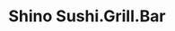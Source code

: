 ---
layout: place
title: "Shino Sushi.Grill.Bar"
permalink: /massachusetts/south-easton/shino-sushi-grill-bar.html
stateAbbr: MA
stateName: Massachusetts
cityName: South Easton
seo:
  name: "Shino Sushi.Grill.Bar"
  type: Restaurant
  links: https://www.shino-restaurant.com/
description: "Shino Sushi.Grill.Bar serves delicious sushi in South Easton, Massachusetts. Try fresh Japanese dishes for a great dining experience. Available for takeout, delivery, lunch, and dinner."
place_id: ChIJZ_DzB1yP5IkR9ePx7CrLEd0
photos:
  - name: >-
      places/ChIJZ_DzB1yP5IkR9ePx7CrLEd0/photos/AeeoHcI41D9BOK2PIVO8gyXmpKChryFIBv6MPQy63D2SAzNepOPSNV3nuvEycQrR6alt_1lH9pU98ISOHqxepVLF0QNy5cIecBoUA6b69S2s7eDA6_Gm9S5wnnRI9SflthyZsfh8G3WjMrjWa1IkSUoCtAiBJgFkXISwW3mrF1_ySxjzOZSopBgLIZhZ6KXd9cE__70CvC1_k-Xs_R_xy5aVAXDAOoCIZ9m-3OreXkHmSAkzFEc-2LuXpQeo39Cz8oGNMjkA6-Gl-oHs54EndEEg-q2NdjsfX9t3_09w1pbyo2WmPzHtHBO9Tx0qlxQPLrn1ne5_Ds4jLW5EWARl46R98usTwEuIZ4-siYLkhNdvWb8bc001zeDPZMYWz3PeayvHkIfYJ4s8AhJDKAydo5bqyV-7zzLKIvTn54ltX_x29fQ
    widthPx: 3024
    heightPx: 4032
    authorAttributions:
      - displayName: willow wiseman
        uri: https://maps.google.com/maps/contrib/109956877214760391521
        photoUri: >-
          https://lh3.googleusercontent.com/a-/ALV-UjVG9SkN2uxtb7CAhMXpNWlsqVFPogIMFOVs85-BJyPi_08lLH-g=s100-p-k-no-mo
    flagContentUri: >-
      https://www.google.com/local/imagery/report/?cb_client=maps_api_places.places_api&image_key=!1e10!2sCIHM0ogKEICAgIC2hKipYg&hl=en-US
    googleMapsUri: >-
      https://www.google.com/maps/place//data=!3m4!1e2!3m2!1sCIHM0ogKEICAgIC2hKipYg!2e10!4m2!3m1!1s0x89e48f5c07f3f067:0xdd11cb2aecf1e3f5
  - name: >-
      places/ChIJZ_DzB1yP5IkR9ePx7CrLEd0/photos/AeeoHcLovzCuLVj9sntR_kq9dpGIG-ybtE1CmqJP0fxNV1sNqE-eNuOPhjQ6EDoTQ7by1K-jSfr9MEnUhG_CNEmTgI5kEWO4vDiCS-L3lfnAyVNcAQiUkGxddvejQdpQUaiocz-66xdS_I2CD_NH-a3y8kGLmGTNV5_O0wDYS6ttf1BW1CptFb_fgRAIFc5iGV4hGBUMsPkprb0AWehdD1qWI3LC2Wc1aLU_4zeUgFrIvdwQYw9yRpLKc-zkYO0E6EBbznhMCrlndK_3y7Anwx9mSX9xh53MbXccncD2igpxnOyOnGYsr8j6zBc7Fj0MO57n9yUmoxforXd3Y0kx4Itnsawth00DQ0u8a4UiSnU6RYBwYCBsmpb_r3bPYZCkLXqFOHYeilUnElSRtok1ilOzVDsyKorWJ0JsJtMGUUZc9tOlwOM
    widthPx: 4800
    heightPx: 2700
    authorAttributions:
      - displayName: Richard Bosworth
        uri: https://maps.google.com/maps/contrib/106098500378483632396
        photoUri: >-
          https://lh3.googleusercontent.com/a/ACg8ocICjeaRLEQutopFv0sabJLY9hU-0YJ0s7Lgw8Lii_GyzsIYfQ=s100-p-k-no-mo
    flagContentUri: >-
      https://www.google.com/local/imagery/report/?cb_client=maps_api_places.places_api&image_key=!1e10!2sCIHM0ogKEICAgIC4lbWwgQE&hl=en-US
    googleMapsUri: >-
      https://www.google.com/maps/place//data=!3m4!1e2!3m2!1sCIHM0ogKEICAgIC4lbWwgQE!2e10!4m2!3m1!1s0x89e48f5c07f3f067:0xdd11cb2aecf1e3f5
  - name: >-
      places/ChIJZ_DzB1yP5IkR9ePx7CrLEd0/photos/AeeoHcKhOxKCVaO9g38c6pYLBNDcVLEvHb1DF9hEnZiy_3CF0AFZhlsXyFEKUDoDUK0-UMMSHWjSocf_sqvPY5ysYvPriFdv4BclNGN6bekT29V7lhFcv2A1ytX4M8uawtI3k2HUEvf9hvxxWaCH9VjY6MbieiF_HuiiHEfUmmEot8aDr5YLBKliyXAd5V3v49SFFqac5GSkwpnlnl8JZcA9pRAp1BpW-PzZQfIN81rlAr_24sFyGd0Yft8N4ROegt18z3k74UCz9xiHqFgEBYtwLlMfF7kbvGr8AypHh54810hd2Lq2uISJWH7gk8IzvzAntCXR2SEK8bMxDw2Do0hpEMIgUs3Zep_NNaBYIUx1_XcxB0gvQBpLGun3UUXSQdwByN4j49IG7mT_yO9fxVPRtTLO9zuagohv-n8KEz17dYqzNs8
    widthPx: 4032
    heightPx: 3024
    authorAttributions:
      - displayName: Richard Lee
        uri: https://maps.google.com/maps/contrib/113377408734251292470
        photoUri: >-
          https://lh3.googleusercontent.com/a-/ALV-UjX3HOL2ZiwaSxfRb0MeLt2IlcvHBgy1l-pAS-NuOXRgbPMCthlr=s100-p-k-no-mo
    flagContentUri: >-
      https://www.google.com/local/imagery/report/?cb_client=maps_api_places.places_api&image_key=!1e10!2sCIHM0ogKEICAgIDjwKCNjQE&hl=en-US
    googleMapsUri: >-
      https://www.google.com/maps/place//data=!3m4!1e2!3m2!1sCIHM0ogKEICAgIDjwKCNjQE!2e10!4m2!3m1!1s0x89e48f5c07f3f067:0xdd11cb2aecf1e3f5
  - name: >-
      places/ChIJZ_DzB1yP5IkR9ePx7CrLEd0/photos/AeeoHcIxMX-ZLZHVoQYF-Dxjinytgx8MLJXaROHTI2Zm4C6omAG9thKqDotEoupzCzstEW-pC4W6iG7g52ReH5b38hGE5FHlgAg07TJ7DuHviKPBNxHInYmOc05cqjDHDwp3biXnNT3tM_tRqX3hsY8Am8n686SdqGzNW7Rkt99m4vQ_pj04N34OIa7eQRglScpOarXCZhUeveS_inNhUwsZkWd_ojGs3fihkb30mCZBbqu7NjlB3nX0t7mPMpkUxg_zq7ZO9UYgCwDnM3pOoyhEDstguMgOR6wgGeRSDKdP9wz6FzS2foxI4JdO_W0W99Xdm9YE_gTD1BqmLNIhtrezTgHyf5qRu03Mf3k9SvsOnDX1Y4RJwJMpHTQS89SsP4mbvNUCnNr3eb4RuPakvI_gwa5dZ3MjuLDwl_OqmvILq1_K-A
    widthPx: 3024
    heightPx: 4032
    authorAttributions:
      - displayName: Nambians
        uri: https://maps.google.com/maps/contrib/111199231281467385012
        photoUri: >-
          https://lh3.googleusercontent.com/a-/ALV-UjX33nSL9qM7-_wk9ZTwJ1InuJSUn7A7yiAxcHimJS86MQzKftD3Pw=s100-p-k-no-mo
    flagContentUri: >-
      https://www.google.com/local/imagery/report/?cb_client=maps_api_places.places_api&image_key=!1e10!2sCIHM0ogKEICAgMDAsZD0KA&hl=en-US
    googleMapsUri: >-
      https://www.google.com/maps/place//data=!3m4!1e2!3m2!1sCIHM0ogKEICAgMDAsZD0KA!2e10!4m2!3m1!1s0x89e48f5c07f3f067:0xdd11cb2aecf1e3f5
  - name: >-
      places/ChIJZ_DzB1yP5IkR9ePx7CrLEd0/photos/AeeoHcJUI59ASTYLxkbGGW3_UkUEAAlFXOoBpl8jRL-W0aLsHTYtDqEc2XEFDb_JpY2KQtHyvkRR15gdHKchU8RQgo0JPAuX7NOUflluO_JRpQQwmzxlfUrTDIy-2nihXDysSGD6zkJ0JFAYP3yEQ6ywx5BxvAQapfyroAb_do-GJrGW316kQ4T12rXpbkQ0bxCbN4lKBd1EeljGH4mhv8Xy4QbqpJNYUk4S6IzC9ibdLKZ2PgYvANRWlIBS6UOv7XKHsgf2VL0njYBJlDhM29LKYTA61vu_f6H488tNrqhvpRdywUjhxtlzM2hhjGEEjKrLAbBOFKN8JR3fHnSVa-cVBw2Q2vD6v5SmCMfL7G8F9ibr4eYXF2dndvkcQbYjoDA3oQP8BLUlWT2gQYxoSK6YUErZ49c_KL-Mlpn_N6-QnriM-SjY6niWTBFEbWr6AZrp
    widthPx: 3024
    heightPx: 4032
    authorAttributions:
      - displayName: James Barrett
        uri: https://maps.google.com/maps/contrib/118124789142161637499
        photoUri: >-
          https://lh3.googleusercontent.com/a/ACg8ocK9ASyHLxHJ-c_FViNrZrpqiBSNw-7NEoQGdAKP216qDx8IzA=s100-p-k-no-mo
    flagContentUri: >-
      https://www.google.com/local/imagery/report/?cb_client=maps_api_places.places_api&image_key=!1e10!2sCIABIhADycKztDDvo2f0Y1UAALhP&hl=en-US
    googleMapsUri: >-
      https://www.google.com/maps/place//data=!3m4!1e2!3m2!1sCIABIhADycKztDDvo2f0Y1UAALhP!2e10!4m2!3m1!1s0x89e48f5c07f3f067:0xdd11cb2aecf1e3f5
  - name: >-
      places/ChIJZ_DzB1yP5IkR9ePx7CrLEd0/photos/AeeoHcJAcqKCBp-1t8vnyzlAB76GQijJSXh4L9KwZynskaYPKTv6eIh4nrvhM9ZXL3j4w49WPokoKOQ_jaTdxqbjA82uGluB5TtnLZURY2TKHIBiTl_ZFZuhAIvd825CxCGCjBvKr6XaCVR-scQGaZXuL6Nhz1qaK7ZLRqRV0GpFIwLmKpjySfsVPJ05TR4A3kzxyIlWlxa74jMn07pATL0eXh4wwC_XAYYZ7IQEl7I0yuHh6CMhij6XE5WnfGjIT0iSAenUNq_CYCOtbXNyXCXVnW8pGGTefKa32Hh3SjEopAkJ_sPS0BuBo7gzrkBeqgGixZ6o3FS4rPkt6pPP_1X9XkERqFFZTiIPW3rKP-EkFQa7wgYrbS-reFslvR8pEPJZWibTijjzHYUZb97jzpjuAgx5Seqqo3haoi_mPJo4TT9K5g
    widthPx: 1600
    heightPx: 1200
    authorAttributions:
      - displayName: Mister AH
        uri: https://maps.google.com/maps/contrib/102632961506202192048
        photoUri: >-
          https://lh3.googleusercontent.com/a/ACg8ocIrU-QhAZMFEdo48lHcexlY9NGmpwxAQvzDAYPGYqKXNBUb6A=s100-p-k-no-mo
    flagContentUri: >-
      https://www.google.com/local/imagery/report/?cb_client=maps_api_places.places_api&image_key=!1e10!2sCIHM0ogKEICAgMCw-c-bFA&hl=en-US
    googleMapsUri: >-
      https://www.google.com/maps/place//data=!3m4!1e2!3m2!1sCIHM0ogKEICAgMCw-c-bFA!2e10!4m2!3m1!1s0x89e48f5c07f3f067:0xdd11cb2aecf1e3f5
  - name: >-
      places/ChIJZ_DzB1yP5IkR9ePx7CrLEd0/photos/AeeoHcKCxYL_VPV3Io3HTfcJH07gAVlqv-qWYgzfHCIq1jf9Rf6cimxufKuaTMfqg3DwUDattOBcV_qsssKgLO12_8SVDBB8vdDTjrJlHiiZNCmodPZZ1lbx8dkQk0Q4Ek053J24-Bj_yHEpaUbqanutz21fXS3uA6aaxG4YmQXoUF0GDaJKMq_2OcM9PDmbSelSbk5B3V9iki27Yumso0GvhbRffF92XAs6h6sFAm3FM2cyPO2hVRxYLldMi4UT0nV7PxulGRdkduefMxU8BNtnDQkY_SKJ4NC0-L3JEHAi0zhyjB7AeibpAIxnJ9u6Lh8WqIeQTCe3WtjwwxHbdMBlZRsqM4jbKDlaoiwL3SyQGLazY8mkJK7KwUXUDDDRarDonL7FaMmy6OLrydsSuXCwQXqbVzvTRP5GDl0Uc-SZJ9KgDh0
    widthPx: 3024
    heightPx: 4032
    authorAttributions:
      - displayName: Yanq Wei
        uri: https://maps.google.com/maps/contrib/111444111446169396971
        photoUri: >-
          https://lh3.googleusercontent.com/a/ACg8ocLY2qrxDjAIP_qgArqZVoWLliJuAb6F5k3igideg6yNWbelZho=s100-p-k-no-mo
    flagContentUri: >-
      https://www.google.com/local/imagery/report/?cb_client=maps_api_places.places_api&image_key=!1e10!2sCIHM0ogKEICAgID_p8nwwgE&hl=en-US
    googleMapsUri: >-
      https://www.google.com/maps/place//data=!3m4!1e2!3m2!1sCIHM0ogKEICAgID_p8nwwgE!2e10!4m2!3m1!1s0x89e48f5c07f3f067:0xdd11cb2aecf1e3f5
  - name: >-
      places/ChIJZ_DzB1yP5IkR9ePx7CrLEd0/photos/AeeoHcL4kwM7J2up_vuX3Xx08fStbWZ0Ll_HmfhhvpNMV-WtINqV0rjKN8VoXDMkKkeAdH9VrflC3LE6wAUlUi5HVsPZ7eNz8pzhsABH5daiqzFJtiDX14eTFfTfeUlL505dab9nI0UoeLLLxL7_Hvi4x7TpOHH8oEwlX0u76oAfIjWlXQYgkhfdLyDtq73kDiX6N6JGAWbN2rzaaMocpL90HI2D_GaEZWjM7_-lTTrw2CTftLFx7XoQUhEGDLuXS4NEzr8uzisnYGzyzLPBYfx8s7_WcVRPonSHYZqVe80vFkjjopb0QnqvPWcMsdgMPw4iZUIN_jkTnX5Ckqf1YN8aAxCXyugBHdSjOQXJWZXRajZK3lmKim1eovhb-Bqn4lpZ46bTVAVaRFKAA1qYLQ2s7vvfb1fCXJR5XK-SxwAJDyyFWTU3
    widthPx: 3600
    heightPx: 4800
    authorAttributions:
      - displayName: TbagJonez
        uri: https://maps.google.com/maps/contrib/116402516911369555137
        photoUri: >-
          https://lh3.googleusercontent.com/a-/ALV-UjUYV-pyWeKapRyqk2Y_NyuzzEresAZ7sNwXh0BFs5ZrFzTfTM-V=s100-p-k-no-mo
    flagContentUri: >-
      https://www.google.com/local/imagery/report/?cb_client=maps_api_places.places_api&image_key=!1e10!2sCIHM0ogKEICAgICPq8jwowE&hl=en-US
    googleMapsUri: >-
      https://www.google.com/maps/place//data=!3m4!1e2!3m2!1sCIHM0ogKEICAgICPq8jwowE!2e10!4m2!3m1!1s0x89e48f5c07f3f067:0xdd11cb2aecf1e3f5
  - name: >-
      places/ChIJZ_DzB1yP5IkR9ePx7CrLEd0/photos/AeeoHcLNIrv-BX15K1ghmBMrhXgCLHUps-1WRN4FzT1OSd_UQkdj3hxScoxQWYpM2H88INK0XCH5R8x157JQRf56Dg8VDGu7uJx1b8bzTDWQqaKpgNtSVqhXiA3j2z8BDg4NnLEgGRNRLzMjcryoPHF3EyQFd1Yzu3-lRfdanfXfw1dNvZz0gUbBwbGm5ZSzUeLVskIZEZVkx45HY7-WLyWRS7ZUktSLavP8C4GJe0O2zlLsvuVhx6MkPgRXCdXlcDLb3sgpnk2T7d7A30WLh6bUNmniHOZsyWP4RJ1WXMk8PTBnweYV4bLqiEswHfhaJFCI6XxchKypRfAPd5wpqaR3T-xsA8xS2G99Q16SZPMyPZgj5Kkf67iZ5X20IP_hPwvXvDV4ZtujboAw-V55JY-lj9nbEK8ozcHM75jHob26Tj9B8SyC
    widthPx: 1600
    heightPx: 1200
    authorAttributions:
      - displayName: Mister AH
        uri: https://maps.google.com/maps/contrib/102632961506202192048
        photoUri: >-
          https://lh3.googleusercontent.com/a/ACg8ocIrU-QhAZMFEdo48lHcexlY9NGmpwxAQvzDAYPGYqKXNBUb6A=s100-p-k-no-mo
    flagContentUri: >-
      https://www.google.com/local/imagery/report/?cb_client=maps_api_places.places_api&image_key=!1e10!2sCIHM0ogKEICAgMCw-c-blAE&hl=en-US
    googleMapsUri: >-
      https://www.google.com/maps/place//data=!3m4!1e2!3m2!1sCIHM0ogKEICAgMCw-c-blAE!2e10!4m2!3m1!1s0x89e48f5c07f3f067:0xdd11cb2aecf1e3f5
  - name: >-
      places/ChIJZ_DzB1yP5IkR9ePx7CrLEd0/photos/AeeoHcLuzb7YAouRPgu0wYNOFYePpEkolH07WLh-3_UCmXpDWSeJprrTlqQrFwM7G37JGIQ6f6hwJ2tD4kQbDKDV9vbun9XqG6FkW6hGAM6kDc138BdJwDL4fZ4oavSIJpmvS9lRkPoIH0v6H0--_cxwUModIfrsq3YR2a__GupCBV-UU2Z01cubpO3AQ_WKwtIyaCPbE5S_55SnrAJsKDfMrJVfdMlM3B3A6YJI3EOlsd-UP98El6nfzs3B-FFYS7D_I3Dx4PE4HflZjWHT0ArPjF6k9zNRQxwpkDnE0kPcqa974rPCkn571GBJ0YBGO3agTimX2DmoK1qt8nKUagCJ9QiXxEaUh-LqrRVPdh-yYlSt5ruJxMpyKMdF8a8OdZVgvXpUiqBk73rBVBTguTsF1nrbj3g9nec6VOfXLTV0EYr_ud9H
    widthPx: 3024
    heightPx: 4032
    authorAttributions:
      - displayName: Carol Pham
        uri: https://maps.google.com/maps/contrib/107622957088045320339
        photoUri: >-
          https://lh3.googleusercontent.com/a-/ALV-UjXlEduFiZFFAlHnck7hZ-PCd6qzoW7LmZzKut2DcdrPEeSrwlc=s100-p-k-no-mo
    flagContentUri: >-
      https://www.google.com/local/imagery/report/?cb_client=maps_api_places.places_api&image_key=!1e10!2sCIHM0ogKEICAgICajf-_iwE&hl=en-US
    googleMapsUri: >-
      https://www.google.com/maps/place//data=!3m4!1e2!3m2!1sCIHM0ogKEICAgICajf-_iwE!2e10!4m2!3m1!1s0x89e48f5c07f3f067:0xdd11cb2aecf1e3f5
address: 620 Washington St, South Easton, MA 02375, USA
street: 620 Washington St
city: South Easton
state: MA
zip: '02375'
country: USA
neighborhood: South Easton
latitude: '42.045694'
longitude: '-71.079468'
accessibility_options:
  wheelchairAccessibleParking: true
  wheelchairAccessibleEntrance: true
  wheelchairAccessibleRestroom: true
  wheelchairAccessibleSeating: true
business_status: OPERATIONAL
name: Shino Sushi.Grill.Bar
google_maps_links:
  directionsUri: >-
    https://www.google.com/maps/dir//''/data=!4m7!4m6!1m1!4e2!1m2!1m1!1s0x89e48f5c07f3f067:0xdd11cb2aecf1e3f5!3e0
  placeUri: https://maps.google.com/?cid=15929736742210495477
  writeAReviewUri: >-
    https://www.google.com/maps/place//data=!4m3!3m2!1s0x89e48f5c07f3f067:0xdd11cb2aecf1e3f5!12e1
  reviewsUri: >-
    https://www.google.com/maps/place//data=!4m4!3m3!1s0x89e48f5c07f3f067:0xdd11cb2aecf1e3f5!9m1!1b1
  photosUri: >-
    https://www.google.com/maps/place//data=!4m3!3m2!1s0x89e48f5c07f3f067:0xdd11cb2aecf1e3f5!10e5
primary_type: Asian Restaurant
opening_hours:
  regular: null
  current: null
secondary_opening_hours:
  regular:
    weekdayDescriptions: null
    type: null
  current:
    weekdayDescriptions: null
    type: null
phone: (508) 297-1210
price_level: PRICE_LEVEL_MODERATE
price_range: $20 &ndash; $30
rating: '4.5'
rating_count: 0
website: https://www.shino-restaurant.com/
reviews:
  - name: >-
      places/ChIJZ_DzB1yP5IkR9ePx7CrLEd0/reviews/ChZDSUhNMG9nS0VJQ0FnTUN3LWMtYmVBEAE
    relativePublishTimeDescription: 3 weeks ago
    rating: 5
    text:
      text: >-
        The sushi is fresh, and the cooked food is on point. The drinks are
        perfectly poured.
      languageCode: en
    originalText:
      text: >-
        The sushi is fresh, and the cooked food is on point. The drinks are
        perfectly poured.
      languageCode: en
    authorAttribution:
      displayName: Mister AH
      uri: https://www.google.com/maps/contrib/102632961506202192048/reviews
      photoUri: >-
        https://lh3.googleusercontent.com/a/ACg8ocIrU-QhAZMFEdo48lHcexlY9NGmpwxAQvzDAYPGYqKXNBUb6A=s128-c0x00000000-cc-rp-mo
    publishTime: '2025-03-20T00:36:20.938020Z'
    flagContentUri: >-
      https://www.google.com/local/review/rap/report?postId=ChZDSUhNMG9nS0VJQ0FnTUN3LWMtYmVBEAE&d=17924085&t=1
    googleMapsUri: >-
      https://www.google.com/maps/reviews/data=!4m6!14m5!1m4!2m3!1sChZDSUhNMG9nS0VJQ0FnTUN3LWMtYmVBEAE!2m1!1s0x89e48f5c07f3f067:0xdd11cb2aecf1e3f5
  - name: >-
      places/ChIJZ_DzB1yP5IkR9ePx7CrLEd0/reviews/ChZDSUhNMG9nS0VJQ0FnSURicGJxQldREAE
    relativePublishTimeDescription: 8 months ago
    rating: 5
    text:
      text: >-
        Shino Sushi is a standout dining spot that offers an excellent selection
        of both sushi and unique cocktails. The food here is consistently fresh
        and beautifully presented, with flavors that satisfy both traditional
        sushi lovers and those looking for something a little different. One of
        the highlights is the house specialty menu, which I highly recommend. It
        features creative dishes that showcase the chef’s expertise and
        innovation. The cocktail menu is equally impressive, with drinks that
        perfectly complement the sushi. The ambiance is welcoming and the
        service is attentive, making Shino Sushi a perfect place for a casual
        dinner or a special occasion. For anyone in the mood for great sushi
        paired with fantastic cocktails, Shino Sushi is definitely worth a
        visit.
      languageCode: en
    originalText:
      text: >-
        Shino Sushi is a standout dining spot that offers an excellent selection
        of both sushi and unique cocktails. The food here is consistently fresh
        and beautifully presented, with flavors that satisfy both traditional
        sushi lovers and those looking for something a little different. One of
        the highlights is the house specialty menu, which I highly recommend. It
        features creative dishes that showcase the chef’s expertise and
        innovation. The cocktail menu is equally impressive, with drinks that
        perfectly complement the sushi. The ambiance is welcoming and the
        service is attentive, making Shino Sushi a perfect place for a casual
        dinner or a special occasion. For anyone in the mood for great sushi
        paired with fantastic cocktails, Shino Sushi is definitely worth a
        visit.
      languageCode: en
    authorAttribution:
      displayName: Ronny Rigotti
      uri: https://www.google.com/maps/contrib/117873160640203145377/reviews
      photoUri: >-
        https://lh3.googleusercontent.com/a-/ALV-UjWX58-jkR3VIjx-E80OLizFul-bpVlgHaQnvetX_ntgC0om6Xwf=s128-c0x00000000-cc-rp-mo-ba6
    publishTime: '2024-08-07T13:48:05.721851Z'
    flagContentUri: >-
      https://www.google.com/local/review/rap/report?postId=ChZDSUhNMG9nS0VJQ0FnSURicGJxQldREAE&d=17924085&t=1
    googleMapsUri: >-
      https://www.google.com/maps/reviews/data=!4m6!14m5!1m4!2m3!1sChZDSUhNMG9nS0VJQ0FnSURicGJxQldREAE!2m1!1s0x89e48f5c07f3f067:0xdd11cb2aecf1e3f5
  - name: >-
      places/ChIJZ_DzB1yP5IkR9ePx7CrLEd0/reviews/ChdDSUhNMG9nS0VJQ0FnSURqd0tDTnRRRRAB
    relativePublishTimeDescription: 11 months ago
    rating: 4
    text:
      text: >-
        Life of short ..F…it!  Family, Flavor, Friends


        Well, down the area we found this place because we were craving sushi
        start off with the pokey nachos then crazy salmon roll and eel and
        avocado roll and pork belly Ramen.  Presentation was great. Service was
        friendly establishment was very clean. all of the flavors were very
        good. Sushi was fresh as expected. The Ramen was savory with good fatty
        pork belly if you’re in the area definitely recommend this place.
      languageCode: en
    originalText:
      text: >-
        Life of short ..F…it!  Family, Flavor, Friends


        Well, down the area we found this place because we were craving sushi
        start off with the pokey nachos then crazy salmon roll and eel and
        avocado roll and pork belly Ramen.  Presentation was great. Service was
        friendly establishment was very clean. all of the flavors were very
        good. Sushi was fresh as expected. The Ramen was savory with good fatty
        pork belly if you’re in the area definitely recommend this place.
      languageCode: en
    authorAttribution:
      displayName: Richard Lee
      uri: https://www.google.com/maps/contrib/113377408734251292470/reviews
      photoUri: >-
        https://lh3.googleusercontent.com/a-/ALV-UjX3HOL2ZiwaSxfRb0MeLt2IlcvHBgy1l-pAS-NuOXRgbPMCthlr=s128-c0x00000000-cc-rp-mo-ba5
    publishTime: '2024-04-27T23:33:44.378114Z'
    flagContentUri: >-
      https://www.google.com/local/review/rap/report?postId=ChdDSUhNMG9nS0VJQ0FnSURqd0tDTnRRRRAB&d=17924085&t=1
    googleMapsUri: >-
      https://www.google.com/maps/reviews/data=!4m6!14m5!1m4!2m3!1sChdDSUhNMG9nS0VJQ0FnSURqd0tDTnRRRRAB!2m1!1s0x89e48f5c07f3f067:0xdd11cb2aecf1e3f5
  - name: >-
      places/ChIJZ_DzB1yP5IkR9ePx7CrLEd0/reviews/ChZDSUhNMG9nS0VJQ0FnSUMyaEtqaEhBEAE
    relativePublishTimeDescription: 2 years ago
    rating: 5
    text:
      text: >-
        The dining atmosphere is beautiful! We’ve been served twice by Kevin. He
        is a great server and very patient! The spicy tuna makimono is my
        favorite thing to order. We’ve been pleasantly surprised with the
        quality of food we’ve gotten. It’s all very good.
      languageCode: en
    originalText:
      text: >-
        The dining atmosphere is beautiful! We’ve been served twice by Kevin. He
        is a great server and very patient! The spicy tuna makimono is my
        favorite thing to order. We’ve been pleasantly surprised with the
        quality of food we’ve gotten. It’s all very good.
      languageCode: en
    authorAttribution:
      displayName: willow wiseman
      uri: https://www.google.com/maps/contrib/109956877214760391521/reviews
      photoUri: >-
        https://lh3.googleusercontent.com/a-/ALV-UjVG9SkN2uxtb7CAhMXpNWlsqVFPogIMFOVs85-BJyPi_08lLH-g=s128-c0x00000000-cc-rp-mo
    publishTime: '2022-07-26T03:27:35.416947Z'
    flagContentUri: >-
      https://www.google.com/local/review/rap/report?postId=ChZDSUhNMG9nS0VJQ0FnSUMyaEtqaEhBEAE&d=17924085&t=1
    googleMapsUri: >-
      https://www.google.com/maps/reviews/data=!4m6!14m5!1m4!2m3!1sChZDSUhNMG9nS0VJQ0FnSUMyaEtqaEhBEAE!2m1!1s0x89e48f5c07f3f067:0xdd11cb2aecf1e3f5
  - name: >-
      places/ChIJZ_DzB1yP5IkR9ePx7CrLEd0/reviews/ChdDSUhNMG9nS0VJQ0FnSUMtek9mQmx3RRAB
    relativePublishTimeDescription: 2 years ago
    rating: 5
    text:
      text: >-
        We ordered like 3 things since it's our first time here. One of them was
        the sliders. The meat was so good I'd order it again.

        I wish the nachos had a bit more in them, but it's still good.

        Would not recommend for people that prefer big portions for their buck.

        The atmosphere and staff were nice. As long as they aren't too busy,
        they let customers stay and chat for a while. I'd go again to try out
        more of their menu.
      languageCode: en
    originalText:
      text: >-
        We ordered like 3 things since it's our first time here. One of them was
        the sliders. The meat was so good I'd order it again.

        I wish the nachos had a bit more in them, but it's still good.

        Would not recommend for people that prefer big portions for their buck.

        The atmosphere and staff were nice. As long as they aren't too busy,
        they let customers stay and chat for a while. I'd go again to try out
        more of their menu.
      languageCode: en
    authorAttribution:
      displayName: Joann
      uri: https://www.google.com/maps/contrib/114652134740847385257/reviews
      photoUri: >-
        https://lh3.googleusercontent.com/a-/ALV-UjX51LEtE3d8JLgGpKbrXcti1bM2sjtWZkNczidfLena6aNjsmk=s128-c0x00000000-cc-rp-mo-ba3
    publishTime: '2022-10-28T21:54:33.250410Z'
    flagContentUri: >-
      https://www.google.com/local/review/rap/report?postId=ChdDSUhNMG9nS0VJQ0FnSUMtek9mQmx3RRAB&d=17924085&t=1
    googleMapsUri: >-
      https://www.google.com/maps/reviews/data=!4m6!14m5!1m4!2m3!1sChdDSUhNMG9nS0VJQ0FnSUMtek9mQmx3RRAB!2m1!1s0x89e48f5c07f3f067:0xdd11cb2aecf1e3f5
parking_options:
  freeParkingLot: true
  freeStreetParking: true
payment_options:
  acceptsCreditCards: true
  acceptsDebitCards: true
  acceptsCashOnly: false
  acceptsNfc: true
allow_dogs: null
curbside_pickup: false
delivery: true
dine_in: true
good_for_children: true
good_for_groups: true
good_for_sports: null
live_music: true
menu_for_children: null
outdoor_seating: null
reservable: true
restroom: true
serves_beer: true
serves_breakfast: false
serves_brunch: false
serves_cocktails: true
serves_coffee: null
serves_dinner: true
serves_dessert: true
serves_lunch: true
serves_vegetarian_food: true
serves_wine: true
takeout: true
update_category: essentials
summary: null

---
